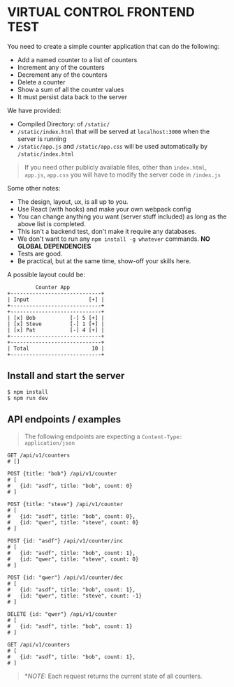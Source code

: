 # VIRTUAL CONTROL FRONTEND TEST

You need to create a simple counter application that can do the following:
* Add a named counter to a list of counters
* Increment any of the counters
* Decrement any of the counters
* Delete a counter
* Show a sum of all the counter values
* It must persist data back to the server

We have provided:
* Compiled Directory: of `/static/`
* `/static/index.html` that will be served at `localhost:3000` when the server is running
* `/static/app.js` and `/static/app.css` will be used automatically by `/static/index.html`

> If you need other publicly available files, other than `index.html`, `app.js`, `app.css` you will have to modify the server code in `/index.js`

Some other notes:
* The design, layout, ux, is all up to you.
* Use React (with hooks) and make your own webpack config
* You can change anything you want (server stuff included) as long as the above list is completed.
* This isn't a backend test, don't make it require any databases.
* We don't want to run any `npm install -g whatever` commands. **NO GLOBAL DEPENDENCIES**
* Tests are good.
* Be practical, but at the same time, show-off your skills here.

A possible layout could be:
```
         Counter App
+-----------------------------+
| Input                   [+] |
+-----------------------------+
+-----------------------------+
| [x] Bob           [-] 5 [+] |
| [x] Steve         [-] 1 [+] |
| [x] Pat           [-] 4 [+] |
+-----------------------------+
+-----------------------------+
| Total                    10 |
+-----------------------------+
```

## Install and start the server

```
$ npm install
$ npm run dev
```

## API endpoints / examples

> The following endpoints are expecting a `Content-Type: application/json`

```
GET /api/v1/counters
# []

POST {title: "bob"} /api/v1/counter
# [
#   {id: "asdf", title: "bob", count: 0}
# ]

POST {title: "steve"} /api/v1/counter
# [
#   {id: "asdf", title: "bob", count: 0},
#   {id: "qwer", title: "steve", count: 0}
# ]

POST {id: "asdf"} /api/v1/counter/inc
# [
#   {id: "asdf", title: "bob", count: 1},
#   {id: "qwer", title: "steve", count: 0}
# ]

POST {id: "qwer"} /api/v1/counter/dec
# [
#   {id: "asdf", title: "bob", count: 1},
#   {id: "qwer", title: "steve", count: -1}
# ]

DELETE {id: "qwer"} /api/v1/counter
# [
#   {id: "asdf", title: "bob", count: 1}
# ]

GET /api/v1/counters
# [
#   {id: "asdf", title: "bob", count: 1},
# ]
```

> **NOTE:* Each request returns the current state of all counters.
